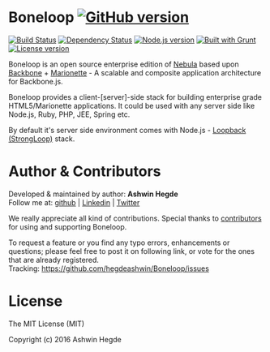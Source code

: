 # Boneloop [![GitHub version](http://img.shields.io/badge/version-0.0.2-brightgreen.svg)](https://github.com/hegdeashwin/Boneloop/releases)


[![Build Status](https://travis-ci.org/hegdeashwin/Boneloop.svg?branch=master)](https://travis-ci.org/hegdeashwin/Boneloop)   [![Dependency Status](https://gemnasium.com/hegdeashwin/Boneloop.svg)](https://gemnasium.com/hegdeashwin/Boneloop)  [![Node.js version](http://img.shields.io/badge/Node.js-%3E%200.10-brightgreen.svg)](https://github.com/hegdeashwin/Boneloop/) [![Built with Grunt](http://cdn.gruntjs.com/builtwith.png)](http://gruntjs.com/)  [![License version](http://img.shields.io/badge/License-MIT-red.svg)](https://github.com/hegdeashwin/Boneloop#license)

Boneloop is an open source enterprise edition of <a href="https://github.com/hegdeashwin/Nebula" target="_blank">Nebula</a> based upon <a href="http://backbonejs.org/" target="_blank">Backbone</a> + <a href="http://marionettejs.com/" target="_blank">Marionette</a> - A scalable and composite application architecture for Backbone.js.

Boneloop provides a client-[server]-side stack for building enterprise grade HTML5/Marionette applications. It could be used with any server side like Node.js, Ruby, PHP, JEE, Spring etc.

By default it's server side environment comes with Node.js - <a href="http://loopback.io/" target="_blank">Loopback (StrongLoop)</a> stack.

Author & Contributors
=====================
Developed &amp; maintained by author: <b>Ashwin Hegde</b><br>
Follow me at: <a href="https://github.com/hegdeashwin" target="_blank">github</a> | <a href="http://in.linkedin.com/in/hegdeashwin" target="_blank">Linkedin</a> | <a href="https://twitter.com/hegdeashwin3" target="_blank">Twitter</a>

We really appreciate all kind of contributions. Special thanks to <a href="//github.com/hegdeashwin/Boneloop/graphs/contributors" target="_blank">contributors</a> for using and supporting Boneloop.

To request a feature or you find any typo errors, enhancements or questions; please feel free to post it on following link, or vote for the ones that are already registered.
<br>Tracking: <a href="https://github.com/hegdeashwin/Boneloop/issues" target="_blank">https://github.com/hegdeashwin/Boneloop/issues</a>

License
=======
The MIT License (MIT)

Copyright (c) 2016 Ashwin Hegde
